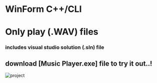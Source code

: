 # WinForm C++/CLI
# Only play (.WAV) files
### includes visual studio solution (.sln) file

## download [Music Player.exe] file to try it out..!

![project](https://github.com/muneebsyed6698/OOPS-Project---Spring-2024/assets/142868081/cf9dba29-8598-4349-97ea-9206035aa0ff)
